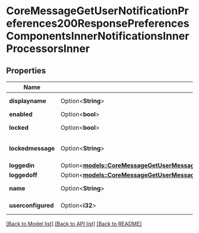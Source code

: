 # CoreMessageGetUserNotificationPreferences200ResponsePreferencesComponentsInnerNotificationsInnerProcessorsInner

## Properties

Name | Type | Description | Notes
------------ | ------------- | ------------- | -------------
**displayname** | Option<**String**> | Display name | [optional]
**enabled** | Option<**bool**> | Is enabled? | [optional]
**locked** | Option<**bool**> | Is locked by admin? | [optional]
**lockedmessage** | Option<**String**> | Text to display if locked | [optional]
**loggedin** | Option<[**models::CoreMessageGetUserMessagePreferences200ResponsePreferencesComponentsInnerNotificationsInnerProcessorsInnerLoggedoff**](core_message_get_user_message_preferences_200_response_preferences_components_inner_notifications_inner_processors_inner_loggedoff.md)> |  | [optional]
**loggedoff** | Option<[**models::CoreMessageGetUserMessagePreferences200ResponsePreferencesComponentsInnerNotificationsInnerProcessorsInnerLoggedoff**](core_message_get_user_message_preferences_200_response_preferences_components_inner_notifications_inner_processors_inner_loggedoff.md)> |  | [optional]
**name** | Option<**String**> | Processor name | [optional]
**userconfigured** | Option<**i32**> | Is configured? | [optional]

[[Back to Model list]](../README.md#documentation-for-models) [[Back to API list]](../README.md#documentation-for-api-endpoints) [[Back to README]](../README.md)


